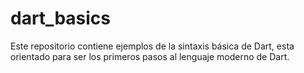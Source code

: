 # dart_basics
Este repositorio contiene ejemplos de la sintaxis básica de Dart, esta orientado para ser los primeros pasos al lenguaje moderno de Dart.  
